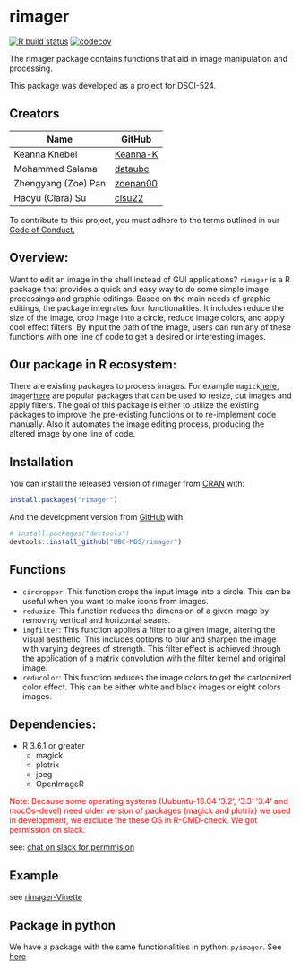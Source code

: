 
<!-- README.md is generated from README.Rmd. Please edit that file -->

# rimager

<!-- badges: start -->

[![R build
status](https://github.com/UBC-MDS/rimager/workflows/R-CMD-check/badge.svg)](https://github.com/UBC-MDS/rimager/actions)
[![codecov](https://codecov.io/gh/UBC-MDS/rimager/branch/master/graph/badge.svg)](https://codecov.io/gh/UBC-MDS/rimager)
<!-- badges: end -->

The rimager package contains functions that aid in image manipulation
and processing.

This package was developed as a project for DSCI-524.

## Creators

| Name                | GitHub                                  |
| ------------------- | --------------------------------------- |
| Keanna Knebel       | [Keanna-K](https://github.com/Keanna-K) |
| Mohammed Salama     | [dataubc](https://github.com/dataubc)   |
| Zhengyang (Zoe) Pan | [zoepan00](https://github.com/zoepan00) |
| Haoyu (Clara) Su    | [clsu22](https://github.com/clsu22)     |

To contribute to this project, you must adhere to the terms outlined in
our [Code of
Conduct.](https://github.com/UBC-MDS/rimager/blob/master/CONDUCT.md)

## Overview:

Want to edit an image in the shell instead of GUI applications?
`rimager` is a R package that provides a quick and easy way to do some
simple image processings and graphic editings. Based on the main needs
of graphic editings, the package integrates four functionalities. It
includes reduce the size of the image, crop image into a circle, reduce
image colors, and apply cool effect filters. By input the path of the
image, users can run any of these functions with one line of code to get
a desired or interesting images.

## Our package in R ecosystem:

There are existing packages to process images. For example
`magick`[here](https://cran.r-project.org/web/packages/magick/vignettes/intro.html),
`imager`[here](https://dahtah.github.io/imager/imager.html) are popular
packages that can be used to resize, cut images and apply filters. The
goal of this package is either to utilize the existing packages to
improve the pre-existing functions or to re-implement code manually.
Also it automates the image editing process, producing the altered image
by one line of code.

## Installation

You can install the released version of rimager from
[CRAN](https://CRAN.R-project.org) with:

``` r
install.packages("rimager")
```

And the development version from [GitHub](https://github.com/) with:

``` r
# install.packages("devtools")
devtools::install_github("UBC-MDS/rimager")
```

## Functions

  - `circropper`: This function crops the input image into a circle.
    This can be useful when you want to make icons from images.
  - `redusize`: This function reduces the dimension of a given image by
    removing vertical and horizontal seams.
  - `imgfilter`: This function applies a filter to a given image,
    altering the visual aesthetic. This includes options to blur and
    sharpen the image with varying degrees of strength. This filter
    effect is achieved through the application of a matrix convolution
    with the filter kernel and original image.
  - `reducolor`: This function reduces the image colors to get the
    cartoonized color effect. This can be either white and black images
    or eight colors images.

## Dependencies:

  - R 3.6.1 or greater
      - magick
      - plotrix
      - jpeg
      - OpenImageR

<span style="color:red"> Note: Because some operating systems
(Uubuntu-16.04 ‘3.2’, ‘3.3’ ‘3.4’ and mocOs-devel) need older version of
packages (magick and plotrix) we used in development, we exclude the
these OS in R-CMD-check. We got permission on slack.</span>

see: [chat on slack for
permmision](https://ubc-mds.slack.com/archives/C24GEK3PV/p1584161232445700?thread_ts=1584159682.445100&cid=C24GEK3PV)

## Example

see
[rimager-Vinette](https://ubc-mds.github.io/rimager/articles/rimager-vignette.html)

## Package in python

We have a package with the same functionalities in python: `pyimager`.
See [here](https://github.com/UBC-MDS/pyimager)
